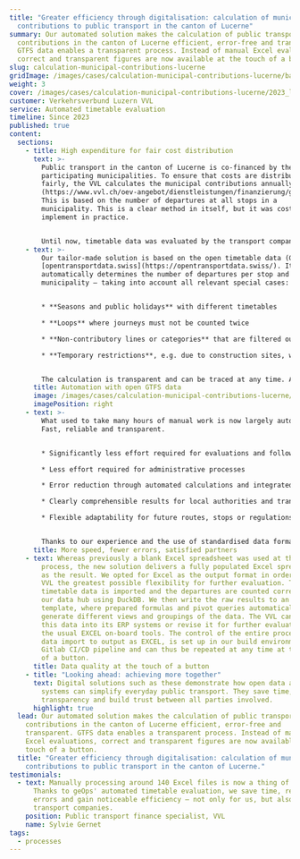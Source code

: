 ```yaml
---
title: "Greater efficiency through digitalisation: calculation of municipal
  contributions to public transport in the canton of Lucerne"
summary: Our automated solution makes the calculation of public transport
  contributions in the canton of Lucerne efficient, error-free and transparent.
  GTFS data enables a transparent process. Instead of manual Excel evaluations,
  correct and transparent figures are now available at the touch of a button.
slug: calculation-municipal-contributions-lucerne
gridImage: /images/cases/calculation-municipal-contributions-lucerne/bahnhofplatz_luzern.webp
weight: 3
cover: /images/cases/calculation-municipal-contributions-lucerne/2023_linie10-e-bus-eveline-beerkircher.jpg
customer: Verkehrsverbund Luzern VVL
service: Automated timetable evaluation
timeline: Since 2023
published: true
content:
  sections:
    - title: High expenditure for fair cost distribution
      text: >-
        Public transport in the canton of Lucerne is co-financed by the
        participating municipalities. To ensure that costs are distributed
        fairly, the VVL calculates the municipal contributions annually
        (https://www.vvl.ch/oev-angebot/dienstleistungen/finanzierung/gemeindebeitraege).
        This is based on the number of departures at all stops in a
        municipality. This is a clear method in itself, but it was costly to
        implement in practice.


        Until now, timetable data was evaluated by the transport companies, manually transferred to a template, sent to the VVL and checked there on a random basis. This process involved a great deal of effort for the transport companies and the VVL and was also prone to errors. The VVL therefore sought a solution to automate the process while increasing the quality and traceability of the results.
    - text: >-
        Our tailor-made solution is based on the open timetable data (GTFS) from
        [opentransportdata.swiss](https://opentransportdata.swiss/). It
        automatically determines the number of departures per stop and
        municipality – taking into account all relevant special cases:


        * **Seasons and public holidays** with different timetables

        * **Loops** where journeys must not be counted twice

        * **Non-contributory lines or categories** that are filtered out

        * **Temporary restrictions**, e.g. due to construction sites, which are ignored


        The calculation is transparent and can be traced at any time. Anomalies and inconsistencies are automatically
      title: Automation with open GTFS data
      image: /images/cases/calculation-municipal-contributions-lucerne/vvl.png
      imagePosition: right
    - text: >-
        What used to take many hours of manual work is now largely automated.
        Fast, reliable and transparent.


        * Significantly less effort required for evaluations and follow-up work

        * Less effort required for administrative processes

        * Error reduction through automated calculations and integrated quality assurance

        * Clearly comprehensible results for local authorities and transport companies

        * Flexible adaptability for future routes, stops or regulations


        Thanks to our experience and the use of standardised data formats, the project was completed with minimal effort and to the customer's complete satisfaction.
      title: More speed, fewer errors, satisfied partners
    - text: Whereas previously a blank Excel spreadsheet was used at the start of the
        process, the new solution delivers a fully populated Excel spreadsheet
        as the result. We opted for Excel as the output format in order to give
        VVL the greatest possible flexibility for further evaluation. The
        timetable data is imported and the departures are counted correctly in
        our data hub using DuckDB. We then write the raw results to an Excel
        template, where prepared formulas and pivot queries automatically
        generate different views and groupings of the data. The VVL can import
        this data into its ERP systems or revise it for further evaluation using
        the usual EXCEL on-board tools. The control of the entire process, from
        data import to output as EXCEL, is set up in our build environment as a
        Gitlab CI/CD pipeline and can thus be repeated at any time at the touch
        of a button.
      title: Data quality at the touch of a button
    - title: "Looking ahead: achieving more together"
      text: Digital solutions such as these demonstrate how open data and intelligent
        systems can simplify everyday public transport. They save time, increase
        transparency and build trust between all parties involved.
      highlight: true
  lead: Our automated solution makes the calculation of public transport
    contributions in the canton of Lucerne efficient, error-free and
    transparent. GTFS data enables a transparent process. Instead of manual
    Excel evaluations, correct and transparent figures are now available at the
    touch of a button.
  title: "Greater efficiency through digitalisation: calculation of municipal
    contributions to public transport in the canton of Lucerne."
testimonials:
  - text: Manually processing around 140 Excel files is now a thing of the past.
      Thanks to geOps' automated timetable evaluation, we save time, reduce
      errors and gain noticeable efficiency – not only for us, but also for the
      transport companies.
    position: Public transport finance specialist, VVL
    name: Sylvie Gernet
tags:
  - processes
---
```

